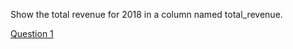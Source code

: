 Show the total revenue for 2018 in a column named total_revenue.

[Question 1](https://learnsql.com/course/sql-revenue-trend-analysis/total-revenue/summary/question-1)
